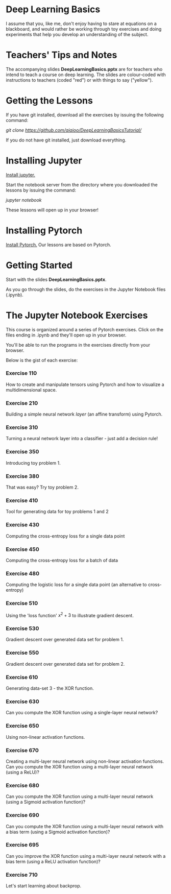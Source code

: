 # Deep Learning Basics

I assume that you, like me, don't enjoy having to stare at equations on a blackboard, and would rather be working through toy exercises and doing experiments that help you develop an understanding of the subject.

# Teachers' Tips and Notes

The accompanying slides **DeepLearningBasics.pptx** are for teachers who intend to teach a course on deep learning.  The slides are colour-coded with instructions to teachers (coded "red") or with things to say ("yellow").

# Getting the Lessons

If you have git installed, download all the exercises by issuing the following command:

*git clone https://github.com/aiaioo/DeepLearningBasicsTutorial/*

If you do not have git installed, just download everything.

# Installing Jupyter

[Install jupyter.](http://jupyter.org/install)

Start the notebook server from the directory where you downloaded the lessons by issuing the command:

*jupyter notebook*

These lessons will open up in your browser!

# Installing Pytorch

[Install Pytorch.](http://pytorch.org)  Our lessons are based on Pytorch.

# Getting Started

Start with the slides **DeepLearningBasics.pptx**.

As you go through the slides, do the exercises in the Jupyter Notebook files (.ipynb).

# The Jupyter Notebook Exercises

This course is organized around a series of Pytorch exercises.  Click on the files ending in .ipynb and they'll open up in your browser.

You'll be able to run the programs in the exercises directly from your browser.

Below is the gist of each exercise:

### Exercise 110

How to create and manipulate tensors using Pytorch and how to visualize a multidimensional space.

### Exercise 210

Building a simple neural network *layer* (an affine transform) using Pytorch.

### Exercise 310

Turning a neural network layer into a classifier - just add a decision rule!

### Exercise 350

Introducing toy problem 1.

### Exercise 380

That was easy?  Try toy problem 2.

### Exercise 410

Tool for generating data for toy problems 1 and 2

### Exercise 430

Computing the cross-entropy loss for a single data point

### Exercise 450

Computing the cross-entropy loss for a batch of data

### Exercise 480

Computing the logistic loss for a single data point (an alternative to cross-entropy)

### Exercise 510

Using the 'loss function' $x^2+3$ to illustrate gradient descent.

### Exercise 530

Gradient descent over generated data set for problem 1.

### Exercise 550

Gradient descent over generated data set for problem 2.

### Exercise 610

Generating data-set 3 - the XOR function.

### Exercise 630

Can you compute the XOR function using a single-layer neural network?

### Exercise 650

Using non-linear activation functions.

### Exercise 670

Creating a multi-layer neural network using non-linear activation functions.  Can you compute the XOR function using a multi-layer neural network (using a ReLU)?

### Exercise 680

Can you compute the XOR function using a multi-layer neural network (using a Sigmoid activation function)?

### Exercise 690

Can you compute the XOR function using a multi-layer neural network with a bias term (using a Sigmoid activation function)?

### Exercise 695

Can you improve the XOR function using a multi-layer neural network with a bias term (using a ReLU activation function)?

### Exercise 710

Let's start learning about backprop.

